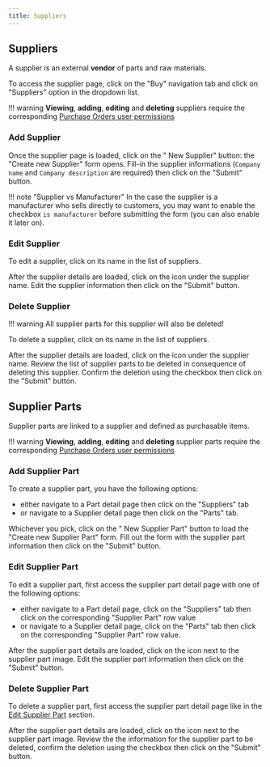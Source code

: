 ```yaml
---
title: Suppliers
---
```


## Suppliers

A supplier is an external **vendor** of parts and raw materials.

To access the supplier page, click on the "Buy" navigation tab and click on "Suppliers" option in the dropdown list.

!!! warning
	**Viewing**, **adding**, **editing** and **deleting** suppliers require the corresponding [Purchase Orders user permissions](../../admin/permissions)

### Add Supplier

Once the supplier page is loaded, click on the "<span class='fas fa-plus-circle'></span> New Supplier" button: the "Create new Supplier" form opens. Fill-in the supplier informations (`Company name` and `Company description` are required) then click on the "Submit" button.

!!! note "Supplier vs Manufacturer"
	In the case the supplier is a manufacturer who sells directly to customers, you may want to enable the checkbox `is manufacturer` before submitting the form (you can also enable it later on).

### Edit Supplier

To edit a supplier, click on its name in the list of suppliers.

After the supplier details are loaded, click on the <span class='fas fa-edit'></span> icon under the supplier name. Edit the supplier information then click on the "Submit" button.

### Delete Supplier

!!! warning
	All supplier parts for this supplier will also be deleted!

To delete a supplier, click on its name in the list of suppliers.

After the supplier details are loaded, click on the <span class='fas fa-trash-alt'></span> icon under the supplier name. Review the list of supplier parts to be deleted in consequence of deleting this supplier. Confirm the deletion using the checkbox then click on the "Submit" button.

## Supplier Parts

Supplier parts are linked to a supplier and defined as purchasable items.

!!! warning
	**Viewing**, **adding**, **editing** and **deleting** supplier parts require the corresponding [Purchase Orders user permissions](../../admin/permissions)

### Add Supplier Part

To create a supplier part, you have the following options:
* either navigate to a Part detail page then click on the "Suppliers" tab
* or navigate to a Supplier detail page then click on the "Parts" tab.

Whichever you pick, click on the "<span class='fas fa-plus-circle'></span> New Supplier Part" button to load the "Create new Supplier Part" form. Fill out the form with the supplier part information then click on the "Submit" button.

### Edit Supplier Part

To edit a supplier part, first access the supplier part detail page with one of the following options:

* either navigate to a Part detail page, click on the "Suppliers" tab then click on the corresponding "Supplier Part" row value
* or navigate to a Supplier detail page, click on the "Parts" tab then click on the corresponding "Supplier Part" row value.

After the supplier part details are loaded, click on the <span class='fas fa-edit'></span> icon next to the supplier part image. Edit the supplier part information then click on the "Submit" button.

### Delete Supplier Part

To delete a supplier part, first access the supplier part detail page like in the [Edit Supplier Part](#edit-supplier-part) section.

After the supplier part details are loaded, click on the <span class='fas fa-trash-alt'></span> icon next to the supplier part image. Review the the information for the supplier part to be deleted, confirm the deletion using the checkbox then click on the "Submit" button.
